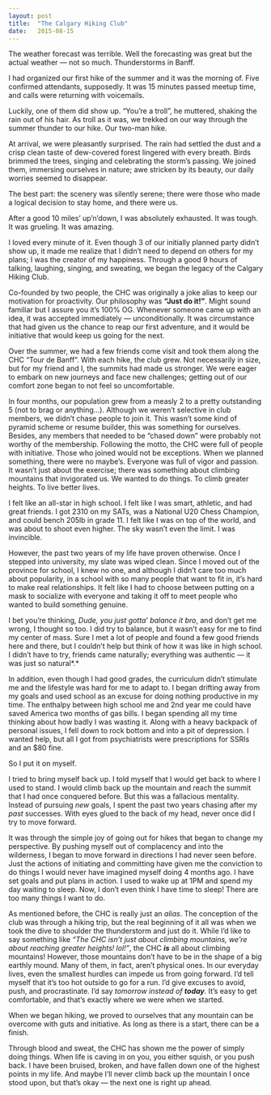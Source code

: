 ```yaml
---
layout:	post
title:	"The Calgary Hiking Club"
date:	2015-08-15
---
```


  The weather forecast was terrible. Well the forecasting was great but the actual weather — not so much. Thunderstorms in Banff.

I had organized our first hike of the summer and it was the morning of. Five confirmed attendants, supposedly. It was 15 minutes passed meetup time, and calls were returning with voicemails.

Luckily, one of them did show up. “You’re a troll”, he muttered, shaking the rain out of his hair. As troll as it was, we trekked on our way through the summer thunder to our hike. Our two-man hike.

At arrival, we were pleasantly surprised. The rain had settled the dust and a crisp clean taste of dew-covered forest lingered with every breath. Birds brimmed the trees, singing and celebrating the storm’s passing. We joined them, immersing ourselves in nature; awe stricken by its beauty, our daily worries seemed to disappear.

The best part: the scenery was silently serene; there were those who made a logical decision to stay home, and there were us.

After a good 10 miles’ up’n’down, I was absolutely exhausted. It was tough. It was grueling. It was amazing.

I loved every minute of it. Even though 3 of our initially planned party didn’t show up, it made me realize that I didn’t need to depend on others for my plans; I was the creator of my happiness. Through a good 9 hours of talking, laughing, singing, and sweating, we began the legacy of the Calgary Hiking Club.

Co-founded by two people, the CHC was originally a joke alias to keep our motivation for proactivity. Our philosophy was **“Just do it!”**. Might sound familiar but I assure you it’s 100% OG. Whenever someone came up with an idea, it was accepted immediately — unconditionally. It was circumstance that had given us the chance to reap our first adventure, and it would be initiative that would keep us going for the next.

Over the summer, we had a few friends come visit and took them along the CHC “Tour de Banff”. With each hike, the club grew. Not necessarily in size, but for my friend and I, the summits had made us stronger. We were eager to embark on new journeys and face new challenges; getting out of our comfort zone began to not feel so uncomfortable.

In four months, our population grew from a measly 2 to a pretty outstanding 5 (not to brag or anything…). Although we weren’t selective in club members, we didn’t chase people to join it. This wasn’t some kind of pyramid scheme or resume builder, this was something for ourselves. Besides, any members that needed to be “chased down” were probably not worthy of the membership. Following the motto, the CHC were full of people with initiative. Those who joined would not be exceptions. When we planned something, there were no maybe’s. Everyone was full of vigor and passion. It wasn’t just about the exercise; there was something about climbing mountains that invigorated us. We wanted to do things. To climb greater heights. To live better lives.

I felt like an all-star in high school. I felt like I was smart, athletic, and had great friends. I got 2310 on my SATs, was a National U20 Chess Champion, and could bench 205lb in grade 11. I felt like I was on top of the world, and was about to shoot even higher. The sky wasn’t even the limit. I was invincible.

However, the past two years of my life have proven otherwise. Once I stepped into university, my slate was wiped clean. Since I moved out of the province for school, I knew no one, and although I didn’t care too much about popularity, in a school with so many people that want to fit in, it’s hard to make real relationships. It felt like I had to choose between putting on a mask to socialize with everyone and taking it off to meet people who wanted to build something genuine.

I bet you’re thinking, *Dude, you just gotta’ balance it bro*, and don’t get me wrong, I thought so too. I did try to balance, but it wasn’t easy for me to find my center of mass. Sure I met a lot of people and found a few good friends here and there, but I couldn’t help but think of how it was like in high school. I didn’t have to try, friends came naturally; everything was authentic — it was just so natural*.*

In addition, even though I had good grades, the curriculum didn’t stimulate me and the lifestyle was hard for me to adapt to. I began drifting away from my goals and used school as an excuse for doing nothing productive in my time. The enthalpy between high school me and 2nd year me could have saved America two months of gas bills. I began spending all my time thinking about how badly I was wasting it. Along with a heavy backpack of personal issues, I fell down to rock bottom and into a pit of depression. I wanted help, but all I got from psychiatrists were prescriptions for SSRIs and an $80 fine.

So I put it on myself.

I tried to bring myself back up. I told myself that I would get back to where I used to stand. I would climb back up the mountain and reach the summit that I had once conquered before. But this was a fallacious mentality. Instead of pursuing *new* goals, I spent the past two years chasing after my *past* successes. With eyes glued to the back of my head, never once did I try to move forward.

It was through the simple joy of going out for hikes that began to change my perspective. By pushing myself out of complacency and into the wilderness, I began to move forward in directions I had never seen before. Just the actions of initiating and committing have given me the conviction to do things I would never have imagined myself doing 4 months ago. I have set goals and put plans in action. I used to wake up at 1PM and spend my day waiting to sleep. Now, I don’t even think I have time to sleep! There are too many things I want to do.

As mentioned before, the CHC is really just an *alias*. The conception of the club was through a hiking trip, but the real beginning of it all was when we took the dive to shoulder the thunderstorm and just do it. While I’d like to say something like *“The CHC isn’t just about climbing mountains, we’re about reaching greater heights! lol!”*, the CHC ***is*** all about climbing mountains! However, those mountains don’t have to be in the shape of a big earthly mound. Many of them, in fact, aren’t physical ones. In our everyday lives, even the smallest hurdles can impede us from going forward. I’d tell myself that it’s too hot outside to go for a run. I’d give excuses to avoid, push, and procrastinate. I’d say *tomorrow *instead of **today***.* It’s easy to get comfortable, and that’s exactly where we were when we started.

When we began hiking, we proved to ourselves that any mountain can be overcome with guts and initiative. As long as there is a start, there can be a finish.

Through blood and sweat, the CHC has shown me the power of simply doing things. When life is caving in on you, you either squish, or you push back. I have been bruised, broken, and have fallen down one of the highest points in my life. And maybe I’ll never climb back up the mountain I once stood upon, but that’s okay — the next one is right up ahead.

